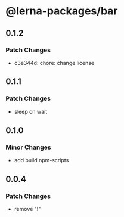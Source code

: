 # @lerna-packages/bar

## 0.1.2

### Patch Changes

- c3e344d: chore: change license

## 0.1.1

### Patch Changes

- sleep on wait

## 0.1.0

### Minor Changes

- add build npm-scripts

## 0.0.4

### Patch Changes

- remove "!"
